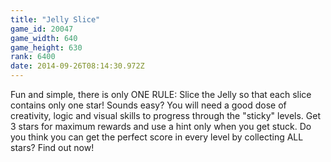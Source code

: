 ```yaml
---
title: "Jelly Slice"
game_id: 20047
game_width: 640
game_height: 630
rank: 6400
date: 2014-09-26T08:14:30.972Z
---
```

Fun and simple, there is only ONE RULE: Slice the Jelly so that each slice contains only one star!
Sounds easy? You will need a good dose of creativity, logic and visual skills to progress through the "sticky" levels. Get 3 stars for maximum rewards and use a hint only when you get stuck. Do you think you can get the perfect score in every level by collecting ALL stars? Find out now!